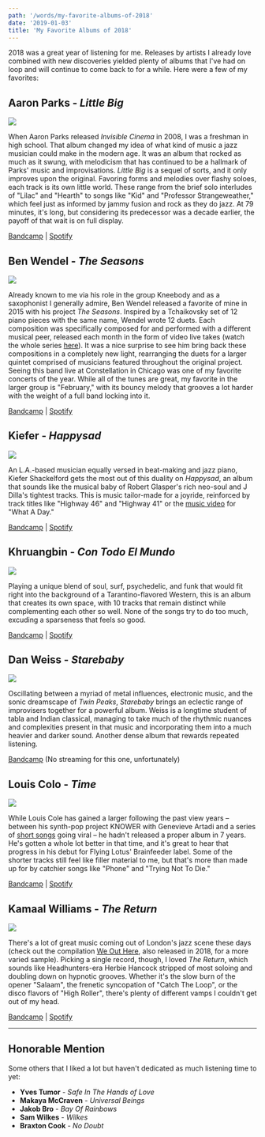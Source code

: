 ```yaml
---
path: '/words/my-favorite-albums-of-2018'
date: '2019-01-03'
title: 'My Favorite Albums of 2018'
---
```


2018 was a great year of listening for me. Releases by artists I already love combined with new discoveries yielded plenty of albums that I've had on loop and will continue to come back to for a while. Here were a few of my favorites:

## Aaron Parks - _Little Big_

![](little-big.jpg)

When Aaron Parks released _Invisible Cinema_ in 2008, I was a freshman in high school. That album changed my idea of what kind of music a jazz musician could make in the modern age. It was an album that rocked as much as it swung, with melodicism that has continued to be a hallmark of Parks' music and improvisations. _Little Big_ is a sequel of sorts, and it only improves upon the original. Favoring forms and melodies over flashy soloes, each track is its own little world. These range from the brief solo interludes of "Lilac" and "Hearth" to songs like "Kid" and "Professor Strangeweather," which feel just as informed by jammy fusion and rock as they do jazz. At 79 minutes, it's long, but considering its predecessor was a decade earlier, the payoff of that wait is on full display.

[Bandcamp](https://aaronparksmusic.bandcamp.com/album/little-big) | [Spotify](https://open.spotify.com/album/1Ar01FQjqOGYbYgUnpQBsu?si=1HZ90tRfS1a9IvteggtO2g)

## Ben Wendel - _The Seasons_

![](the-seasons.jpg)

Already known to me via his role in the group Kneebody and as a saxophonist I generally admire, Ben Wendel released a favorite of mine in 2015 with his project _The Seasons_. Inspired by a Tchaikovsky set of 12 piano pieces with the same name, Wendel wrote 12 duets. Each composition was specifically composed for and performed with a different musical peer, released each month in the form of video live takes (watch the whole series [here](https://www.youtube.com/playlist?list=PLYGtF7cNLhBdQ63_d9YZrZ-SVjjmVXTB9)). It was a nice surprise to see him bring back these compositions in a completely new light, rearranging the duets for a larger quintet comprised of musicians featured throughout the original project. Seeing this band live at Constellation in Chicago was one of my favorite concerts of the year. While all of the tunes are great, my favorite in the larger group is "February," with its bouncy melody that grooves a lot harder with the weight of a full band locking into it.

[Bandcamp](https://benwendel.bandcamp.com/album/the-seasons) | [Spotify](https://open.spotify.com/album/7ghqgjFYnSi2XYdStVTRvv?si=PtDj4cxuTmSHCPKMD9CKaQ)

## Kiefer - _Happysad_

![](happysad.jpg)

An L.A.-based musician equally versed in beat-making and jazz piano, Kiefer Shackelford gets the most out of this duality on _Happysad_, an album that sounds like the musical baby of Robert Glasper's rich neo-soul and J Dilla's tightest tracks. This is music tailor-made for a joyride, reinforced by track titles like "Highway 46" and "Highway 41" or the [music video](https://www.youtube.com/watch?v=spyMOmC3K20) for "What A Day." 

[Bandcamp](https://kiefer.bandcamp.com/album/happysad) | [Spotify](https://open.spotify.com/album/7t0S1JQpSHsZftfzVQWW2a?si=op1NZSGgQ1qU3eH9rRRQDQ)

## Khruangbin - _Con Todo El Mundo_

![](con-todo-el-mundo.jpg)

Playing a unique blend of soul, surf, psychedelic, and funk that would fit right into the background of a Tarantino-flavored Western, this is an album that creates its own space, with 10 tracks that remain distinct while complementing each other so well. None of the songs try to do too much, excuding a sparseness that feels so good.

[Bandcamp](https://khruangbin.bandcamp.com/album/con-todo-el-mundo-n-s-america-edition) | [Spotify](https://open.spotify.com/album/42j41uUwuHZT3bnedq2XtM?si=uECuKAHhQpySPRvUieY-HA)

## Dan Weiss - _Starebaby_

![](starebaby.jpg)

Oscillating between a myriad of metal influences, electronic music, and the sonic dreamscape of _Twin Peaks_, _Starebaby_ brings an eclectic range of improvisers together for a powerful album. Weiss is a longtime student of tabla and Indian classical, managing to take much of the rhythmic nuances and complexities present in that music and incorporating them into a much heavier and darker sound. Another dense album that rewards repeated listening.

[Bandcamp](https://danweiss.bandcamp.com/album/starebaby) (No streaming for this one, unfortunately)

## Louis Colo - _Time_

![](time.jpg)

While Louis Cole has gained a larger following the past view years – between his synth-pop project KNOWER with Genevieve Artadi and a series of [short songs](https://www.youtube.com/watch?v=dAH4zGd_W1s) going viral – he hadn't released a proper album in 7 years. He's gotten a whole lot better in that time, and it's great to hear that progress in his debut for Flying Lotus' Brainfeeder label. Some of the shorter tracks still feel like filler material to me, but that's more than made up for by catchier songs like "Phone" and "Trying Not To Die."

[Bandcamp](https://louiscole.bandcamp.com/album/time-2) | [Spotify](https://open.spotify.com/album/0WbNyHNpkxpqscNWiiEhZS?si=LCLF3FAsR_itKrJdUglIaA)

## Kamaal Williams - _The Return_

![](the-return.jpg)

There's a lot of great music coming out of London's jazz scene these days (check out the compilation [We Out Here](https://weouthere.bandcamp.com/), also released in 2018, for a more varied sample). Picking a single record, though, I loved _The Return_, which sounds like Headhunters-era Herbie Hancock stripped of most soloing and doubling down on hypnotic grooves. Whether it's the slow burn of the opener "Salaam", the frenetic syncopation of "Catch The Loop", or the disco flavors of "High Roller", there's plenty of different vamps I couldn't get out of my head.

[Bandcamp](https://kamaalwilliams.bandcamp.com/album/the-return) | [Spotify](https://open.spotify.com/album/3hoqy9LEMxDbv0QBKEBVqQ?si=HAiCHXOGSCqtZuGvbIScAA)

----------

## Honorable Mention

Some others that I liked a lot but haven't dedicated as much listening time to yet:
- **Yves Tumor** - _Safe In The Hands of Love_
- **Makaya McCraven** - _Universal Beings_
- **Jakob Bro** - _Bay Of Rainbows_
- **Sam Wilkes** - _Wilkes_
- **Braxton Cook** - _No Doubt_